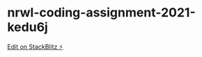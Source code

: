 # nrwl-coding-assignment-2021-kedu6j

[Edit on StackBlitz ⚡️](https://stackblitz.com/edit/nrwl-coding-assignment-2021-kedu6j)